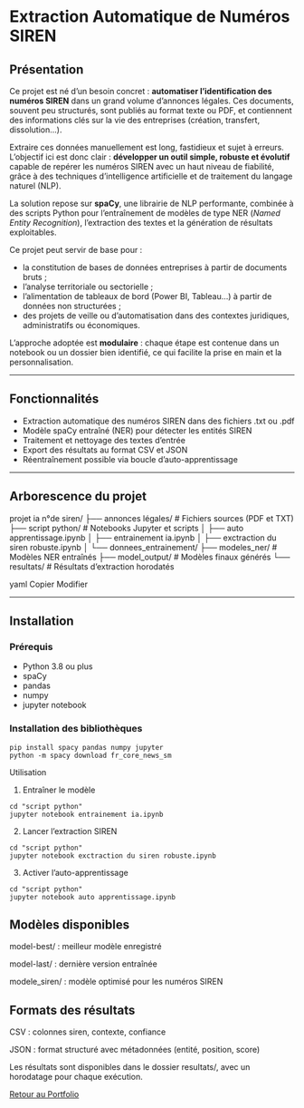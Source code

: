 # Extraction Automatique de Numéros SIREN

## Présentation

Ce projet est né d’un besoin concret : **automatiser l’identification des numéros SIREN** dans un grand volume d’annonces légales. Ces documents, souvent peu structurés, sont publiés au format texte ou PDF, et contiennent des informations clés sur la vie des entreprises (création, transfert, dissolution...).

Extraire ces données manuellement est long, fastidieux et sujet à erreurs. L’objectif ici est donc clair : **développer un outil simple, robuste et évolutif** capable de repérer les numéros SIREN avec un haut niveau de fiabilité, grâce à des techniques d’intelligence artificielle et de traitement du langage naturel (NLP).

La solution repose sur **spaCy**, une librairie de NLP performante, combinée à des scripts Python pour l’entraînement de modèles de type NER (*Named Entity Recognition*), l’extraction des textes et la génération de résultats exploitables.  

Ce projet peut servir de base pour :
- la constitution de bases de données entreprises à partir de documents bruts ;
- l’analyse territoriale ou sectorielle ;
- l’alimentation de tableaux de bord (Power BI, Tableau…) à partir de données non structurées ;
- des projets de veille ou d’automatisation dans des contextes juridiques, administratifs ou économiques.

L’approche adoptée est **modulaire** : chaque étape est contenue dans un notebook ou un dossier bien identifié, ce qui facilite la prise en main et la personnalisation.

---

## Fonctionnalités

- Extraction automatique des numéros SIREN dans des fichiers .txt ou .pdf  
- Modèle spaCy entraîné (NER) pour détecter les entités SIREN  
- Traitement et nettoyage des textes d’entrée  
- Export des résultats au format CSV et JSON  
- Réentraînement possible via boucle d’auto-apprentissage  

---

## Arborescence du projet

projet ia n°de siren/
├── annonces légales/ # Fichiers sources (PDF et TXT)
├── script python/ # Notebooks Jupyter et scripts
│ ├── auto apprentissage.ipynb
│ ├── entrainement ia.ipynb
│ ├── exctraction du siren robuste.ipynb
│ └── donnees_entrainement/
├── modeles_ner/ # Modèles NER entraînés
├── model_output/ # Modèles finaux générés
└── resultats/ # Résultats d’extraction horodatés

yaml
Copier
Modifier

---

## Installation

### Prérequis

- Python 3.8 ou plus
- spaCy
- pandas
- numpy
- jupyter notebook

### Installation des bibliothèques

```
pip install spacy pandas numpy jupyter
python -m spacy download fr_core_news_sm
```
Utilisation
1. Entraîner le modèle
```
cd "script python"
jupyter notebook entrainement ia.ipynb
```
2. Lancer l’extraction SIREN
```
cd "script python"
jupyter notebook exctraction du siren robuste.ipynb
```
3. Activer l’auto-apprentissage
```
cd "script python"
jupyter notebook auto apprentissage.ipynb
```
## Modèles disponibles
model-best/ : meilleur modèle enregistré

model-last/ : dernière version entraînée

modele_siren/ : modèle optimisé pour les numéros SIREN

## Formats des résultats
CSV : colonnes siren, contexte, confiance

JSON : format structuré avec métadonnées (entité, position, score)

Les résultats sont disponibles dans le dossier resultats/, avec un horodatage pour chaque exécution.

[Retour au Portfolio](https://github.com/augu-gif/mon-portfolio-data-analyst/blob/main/README.md)
